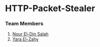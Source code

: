 # HTTP-Packet-Stealer

### Team Members

1) [Nour El-Din Salah](https://github.com/NourEldinShobier)
2) [Yara El-Zahy](https://github.com/YaraElzahy)

